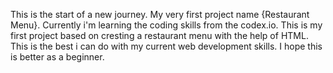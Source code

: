 This is the start of a new journey. My very first project name {Restaurant Menu}.
Currently i'm learning the coding skills from the codex.io.
This is my first project based on cresting a restaurant menu with the help of HTML.
This is the best i can do with my current web development skills.
I hope this is better as a beginner.
